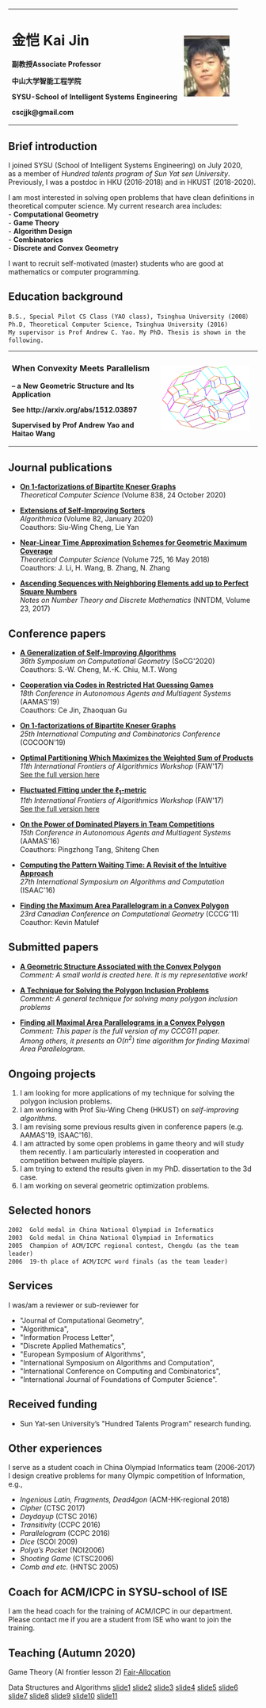   
<table border="0">
  <tr>
    <td width="75%">
      <h1>金恺 Kai Jin</h1>
      <p><b>副教授Associate Professor</b></p>
      <p><b>中山大学智能工程学院</b></p>
      <p><b>SYSU-School of Intelligent Systems Engineering</b></p>
      <p><b>cscjjk@gmail.com</b></p>
    </td>
    <td width="25%">
      <img src="/kaijin-photo.jpg" width="90%">
    </td>
  </tr>
</table>

## Brief introduction

  I joined SYSU (School of Intelligent Systems Engineering) on July 2020,  
    as a member of *Hundred talents program of Sun Yat sen University*.  
  Previously, I was a postdoc in HKU (2016-2018) and in HKUST (2018-2020).  
  
  I am most interested in solving open problems that have clean definitions in theoretical computer science. My current research area includes:  
     - **Computational Geometry**  
     - **Game Theory**  
     - **Algorithm Design**  
     - **Combinatorics**  
     - **Discrete and Convex Geometry**
     
  I want to recruit self-motivated (master) students who are good at mathematics or computer programming.

## Education background
    B.S., Special Pilot CS Class (YAO class), Tsinghua University (2008）
    Ph.D, Theoretical Computer Science, Tsinghua University (2016)  
    My supervisor is Prof Andrew C. Yao. My PhD. Thesis is shown in the following.

<table border="0">
  <tr>
    <td width="60%">
      <h3>When Convexity Meets Parallelism</h3>
      <p><b>– a New Geometric Structure and Its Application</b></p>
      <p><b>See http://arxiv.org/abs/1512.03897</b></p>
      <p><b>Supervised by Prof Andrew Yao and Haitao Wang</b></p>
    </td>
    <td width="40%">
      <img src="/nestp.png" width="95%">
    </td>
  </tr>
</table>

## Journal publications

- [**On 1-factorizations of Bipartite Kneser Graphs**](https://doi.org/10.1016/j.tcs.2020.06.003)  
  *Theoretical Computer Science* (Volume 838, 24 October 2020)

- [**Extensions of Self-Improving Sorters**](https://doi.org/10.1007/s00453-019-00604-6)  
  *Algorithmica* (Volume 82, January 2020)  
  Coauthors: Siu-Wing Cheng, Lie Yan

- [**Near-Linear Time Approximation Schemes for Geometric Maximum Coverage**](https://doi.org/10.1016/j.tcs.2017.11.026)  
  *Theoretical Computer Science*  (Volume 725, 16 May 2018)  
  Coauthors: J. Li, H. Wang, B. Zhang, N. Zhang

- [**Ascending Sequences with Neighboring Elements add up to Perfect Square Numbers**](http://nntdm.net/volume-23-2017/number-1/24-27/)  
  *Notes on Number Theory and Discrete Mathematics*  (NNTDM, Volume 23, 2017)

## Conference papers

- [**A Generalization of Self-Improving Algorithms**](https://doi.org/10.4230/LIPIcs.SoCG.2020.29)  
  *36th Symposium on Computational Geometry* (SoCG'2020)  
  Coauthors: S.-W. Cheng, M.-K. Chiu, M.T. Wong

- [**Cooperation via Codes in Restricted Hat Guessing Games**](https://dl.acm.org/doi/10.5555/3306127.3331739)  
  *18th Conference in Autonomous Agents and Multiagent Systems* (AAMAS'19)  
  Coauthors: Ce Jin, Zhaoquan Gu

- [**On 1-factorizations of Bipartite Kneser Graphs**](https://doi.org/10.1007/978-3-030-26176-4_28)  
  *25th International Computing and Combinatorics Conference* (COCOON'19)
  
- [**Optimal Partitioning Which Maximizes the Weighted Sum of Products**](https://doi.org/10.1007/978-3-319-59605-1_12)  
  *11th International Frontiers of Algorithmics Workshop* (FAW'17)  
  [See the full version here](https://drive.google.com/file/d/0B2JlHvPluDtNamlTUU5vd1RuZkE/view)

- [**Fluctuated Fitting under the $\ell_1$-metric**](https://doi.org/10.1007/978-3-319-59605-1_11)  
  *11th  International Frontiers of Algorithmics Workshop* (FAW'17)  
  [See the full version here](https://drive.google.com/file/d/0B2JlHvPluDtNRTVHV0M1RlVUN00/view)

- [**On the Power of Dominated Players in Team Competitions**](https://dl.acm.org/doi/10.5555/2936924.2936932)  
  *15th Conference in Autonomous Agents and Multiagent Systems* (AAMAS'16)  
  Coauthors: Pingzhong Tang, Shiteng Chen

- [**Computing the Pattern Waiting Time: A Revisit of the Intuitive Approach**](https://doi.org/10.4230/LIPIcs.ISAAC.2016.39)  
  *27th International Symposium on Algorithms and Computation* (ISAAC'16)

- [**Finding the Maximum Area Parallelogram in a Convex Polygon**](http://www.cccg.ca/proceedings/2011/papers/paper3.pdf)  
  *23rd Canadian Conference on Computational Geometry* (CCCG'11)  
  Coauthor: Kevin Matulef


## Submitted papers

- [**A Geometric Structure Associated with the Convex Polygon**](http://arxiv.org/abs/1512.03897)  
*Comment: A small world is created here. It is my representative work!*

- [**A Technique for Solving the Polygon Inclusion Problems**](https://drive.google.com/file/d/1Uyt4Xs4MFlVadWz64TD8tP73A8nHrfaW/view)  
*Comment: A general technique for solving many polygon inclusion problems*

- [**Finding all Maximal Area Parallelograms in a Convex Polygon**](https://arxiv.org/abs/1711.00181)  
*Comment: This paper is the full version of my CCCG11 paper.  
Among others, it presents an $O(n^2)$ time algorithm for finding Maximal Area Parallelogram.*

## Ongoing projects  
  1. I am looking for more applications of my technique for solving the polygon inclusion problems.  
  2. I am working with Prof Siu-Wing Cheng (HKUST) on *self-improving algorithms*.  
  3. I am revising some previous results given in conference papers (e.g. AAMAS'19, ISAAC'16).
  4. I am attracted by some open problems in game theory and will study them recently.
  I am particularly interested in cooperation and competition between multiple players.
  5. I am trying to extend the results given in my PhD. dissertation to the 3d case.
  6. I am working on several geometric optimization problems.

## Selected honors
    2002  Gold medal in China National Olympiad in Informatics
    2003  Gold medal in China National Olympiad in Informatics
    2005  Champion of ACM/ICPC regional contest, Chengdu (as the team leader)  
    2006  19-th place of ACM/ICPC word finals (as the team leader)

## Services
  I was/am a reviewer or sub-reviewer for  
   - "Journal of Computational Geometry",  
   - "Algorithmica",  
   - "Information Process Letter",  
   - "Discrete Applied Mathematics",  
   - "European Symposium of Algorithms",  
   - "International Symposium on Algorithms and Computation",  
   - "International Conference on Computing and Combinatorics",  
   - "International Journal of Foundations of Computer Science".

## Received funding
  - Sun Yat-sen University’s "Hundred Talents Program" research funding.
  
## Other experiences

I serve as a student coach in China Olympiad Informatics team (2006-2017)  
I design creative problems for many Olympic competition of Information, e.g.,  
- *Ingenious Latin, Fragments, Dead4gon*          (ACM-HK-regional 2018)  
- *Cipher*            (CTSC 2017)  
- *Daydayup*          (CTSC 2016)  
- *Transitivity*      (CCPC 2016)  
- *Parallelogram*     (CCPC 2016)  
- *Dice*              (SCOI 2009)  
- *Polya’s Pocket*    (NOI2006)  
- *Shooting Game*     (CTSC2006)  
- *Comb and etc.*     (HNTSC 2005)

## Coach for ACM/ICPC in SYSU-school of ISE  
  I am the head coach for the training of ACM/ICPC in our department.  
  Please contact me if you are a student from ISE who want to join the training.

## Teaching (Autumn 2020) 

Game Theory (AI frontier lesson 2) [Fair-Allocation](https://github.com/cscjjk/cscjjk.github.io/blob/master/FairAllocation.pptx)

   Data Structures and Algorithms [slide1](https://github.com/cscjjk/cscjjk.github.io/blob/master/1%E7%BB%AA%E8%AE%BA.ppt) 
   [slide2](https://github.com/cscjjk/cscjjk.github.io/blob/master/2%E7%BA%BF%E6%80%A7%E8%A1%A8%E7%9A%84%E9%80%BB%E8%BE%91%E7%BB%93%E6%9E%84%E3%80%81%E9%A1%BA%E5%BA%8F%E8%A1%A8%E7%A4%BA%E6%96%B9%E5%BC%8F.pptx) [slide3](https://github.com/cscjjk/cscjjk.github.io/blob/master/3%E7%BA%BF%E6%80%A7%E8%A1%A8%E7%9A%84%E9%93%BE%E5%BC%8F%E8%A1%A8%E7%A4%BA%E6%96%B9%E5%BC%8F%E3%80%81%E5%BA%94%E7%94%A8%E4%B8%BE%E4%BE%8B.pptx) [slide4](https://github.com/cscjjk/cscjjk.github.io/blob/master/4%E6%A0%88%E5%92%8C%E9%98%9F%E5%88%97%E7%9A%84%E8%A1%A8%E7%A4%BA%E4%B8%8E%E5%AE%9E%E7%8E%B0%E3%80%81%E5%BA%94%E7%94%A8%E4%B8%BE%E4%BE%8B.pptx) [slide5](https://github.com/cscjjk/cscjjk.github.io/blob/master/5%E4%B8%B2%E7%B1%BB%E5%9E%8B%E7%9A%84%E5%AE%9A%E4%B9%89%E3%80%81%E8%A1%A8%E7%A4%BA%E4%B8%8E%E5%AE%9E%E7%8E%B0.pptx)
[slide6](https://github.com/cscjjk/cscjjk.github.io/blob/master/6KMP%E5%8C%B9%E9%85%8D%E7%AE%97%E6%B3%95.pptx) 
[slide7](https://github.com/cscjjk/cscjjk.github.io/blob/master/7%E7%AE%97%E6%B3%95%E8%AE%BE%E8%AE%A1%E5%B8%B8%E7%94%A8%E6%80%9D%E6%83%B3.pptx)
[slide8](https://github.com/cscjjk/cscjjk.github.io/blob/master/8%E4%B9%A0%E9%A2%98%E8%AF%BE1.pptx)
[slide9](https://github.com/cscjjk/cscjjk.github.io/blob/master/9%E7%A8%80%E7%96%8F%E7%9F%A9%E9%98%B5%E8%A1%A8%E7%A4%BA%E3%80%81%E5%B9%BF%E4%B9%89%E8%A1%A8%E7%9A%84%E5%AE%9A%E4%B9%89%E5%8F%8A%E5%AD%98%E5%82%A8%E7%BB%93%E6%9E%84.pptx)
[slide10](https://github.com/cscjjk/cscjjk.github.io/blob/master/10%E6%A0%91%E4%B8%8E%E4%BA%8C%E5%8F%89%E6%A0%91%E5%AE%9A%E4%B9%89%E3%80%81%E5%AD%98%E5%82%A8%E7%BB%93%E6%9E%84%E3%80%81%E9%81%8D%E5%8E%86%E4%BA%8C%E5%8F%89%E6%A0%91.pptx)
[slide11](https://github.com/cscjjk/cscjjk.github.io/blob/master/11%E7%BA%BF%E7%B4%A2%E4%BA%8C%E5%8F%89%E6%A0%91%E3%80%81%E6%A0%91%E4%B8%8E%E6%A3%AE%E6%9E%97.pptx)
